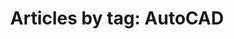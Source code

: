 ---
layout: blog_by_tag
title: 'Articles by tag: AutoCAD'
backgrounds:
- https://3.bp.blogspot.com/-PdCh8Og8ZQk/WChV-XMC1WI/AAAAAAAAFxY/BERQzOaWBtg3qxwXhfd3lE30vK7Zqi7RACPcB/s1600/IMG\_1252.JPG
tag: autocad
permalink: /archive/tag/autocad/
---